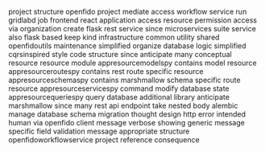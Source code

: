 project structure openfido project mediate access workflow service run gridlabd job frontend react application access resource permission access via organization create flask rest service since microservices suite service also flask based keep kind infrastructure common utility shared openfidoutils maintenance simplified organize database logic simplified cqrsinspired style code structure since anticipate many conceptual resource resource module appresourcemodelspy contains model resource appresourceroutespy contains rest route specific resource appresourceschemaspy contains marshmallow schema specific route resource appresourceservicespy command modify database state appresourcequeriespy query database additional library anticipate marshmallow since many rest api endpoint take nested body alembic manage database schema migration thought design http error intended human via openfido client message verbose showing generic message specific field validation message appropriate structure openfidoworkflowservice project reference consequence